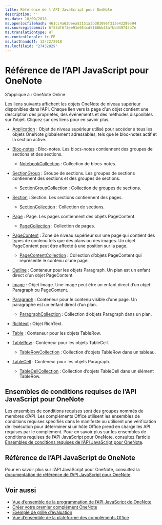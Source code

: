 ```yaml
---
title: Référence de l’API JavaScript pour OneNote
description: ''
ms.date: 10/09/2018
ms.openlocfilehash: 461cc4a62beea82151a3b381096f313e43289e94
ms.sourcegitcommit: 6f53df6f3ee91e084cd5160bb48afbbd49743b7e
ms.translationtype: HT
ms.contentlocale: fr-FR
ms.lasthandoff: 12/22/2018
ms.locfileid: "27432829"
---
```

# <a name="onenote-javascript-api-overview"></a>Référence de l’API JavaScript pour OneNote

S’applique à : OneNote Online

Les liens suivants affichent les objets OneNote de niveau supérieur disponibles dans l’API. Chaque lien vers la page d’un objet contient une description des propriétés, des événements et des méthodes disponibles sur l’objet. Cliquez sur ces liens pour en savoir plus. 
    
- [Application](/javascript/api/onenote/onenote.application) : Objet de niveau supérieur utilisé pour accéder à tous les objets OneNote globalement adressables, tels que le bloc-notes actif et la section active.

- [Bloc-notes](/javascript/api/onenote/onenote.notebook) : Bloc-notes. Les blocs-notes contiennent des groupes de sections et des sections.
    - [NotebookCollection](/javascript/api/onenote/onenote.notebookcollection) : Collection de blocs-notes.

- [SectionGroup](/javascript/api/onenote/onenote.sectiongroup) : Groupe de sections. Les groupes de sections contiennent des sections et des groupes de sections.
    - [SectionGroupCollection](/javascript/api/onenote/onenote.sectiongroupcollection) : Collection de groupes de sections.

- [Section](/javascript/api/onenote/onenote.section) : Section. Les sections contiennent des pages.
    - [SectionCollection](/javascript/api/onenote/onenote.sectioncollection) : Collection de sections.

- [Page](/javascript/api/onenote/onenote.page) : Page. Les pages contiennent des objets PageContent.
    - [PageCollection](/javascript/api/onenote/onenote.pagecollection) : Collection de pages.

- [PageContent](/javascript/api/onenote/onenote.pagecontent) : Zone de niveau supérieur sur une page qui contient des types de contenu tels que des plans ou des images. Un objet PageContent peut être affecté à une position sur la page.
    - [PageContentCollection](/javascript/api/onenote/onenote.pagecontentcollection) : Collection d’objets PageContent qui représente le contenu d’une page.

- [Outline](/javascript/api/onenote/onenote.outline) : Conteneur pour les objets Paragraph. Un plan est un enfant direct d’un objet PageContent.

- [Image](/javascript/api/onenote/onenote.image) : Objet Image. Une image peut être un enfant direct d’un objet Paragraph ou PageContent.

- [Paragraph](/javascript/api/onenote/onenote.paragraph) : Conteneur pour le contenu visible d’une page. Un paragraphe est un enfant direct d’un plan.
    - [ParagraphCollection](/javascript/api/onenote/onenote.paragraphcollection) : Collection d’objets Paragraph dans un plan.

- [Richtext](/javascript/api/onenote/onenote.richtext) : Objet RichText.

- [Table](/javascript/api/onenote/onenote.table) : Conteneur pour les objets TableRow.

- [TableRow](/javascript/api/onenote/onenote.tablerow) : Conteneur pour les objets TableCell.
    - [TableRowCollection](/javascript/api/onenote/onenote.tablerowcollection) : Collection d’objets TableRow dans un tableau.
 
- [TableCell](/javascript/api/onenote/onenote.tablecell) : Conteneur pour les objets Paragraph.
    - [TableCellCollection](/javascript/api/onenote/onenote.tablecellcollection) : Collection d’objets TableCell dans un élément TableRow.

## <a name="onenote-javascript-api-requirement-sets"></a>Ensembles de conditions requises de l’API JavaScript pour OneNote

Les ensembles de conditions requises sont des groupes nommés de membres d’API. Les compléments Office utilisent les ensembles de conditions requises spécifiés dans le manifeste ou utilisent une vérification de l’exécution pour déterminer si un hôte Office prend en charge les API requises par le complément. Pour en savoir plus sur les ensembles de conditions requises de l’API JavaScript pour OneNote, consultez l’article [Ensembles de conditions requises de l’API JavaScript pour OneNote](../requirement-sets/onenote-api-requirement-sets.md).

## <a name="onenote-javascript-api-reference"></a>Référence de l’API JavaScript de OneNote

Pour en savoir plus sur l’API JavaScript pour OneNote, consultez la [documentation de référence de l’API JavaScript pour OneNote](/javascript/api/onenote).

## <a name="see-also"></a>Voir aussi

- [Vue d’ensemble de la programmation de l’API JavaScript de OneNote](https://docs.microsoft.com/office/dev/add-ins/onenote/onenote-add-ins-programming-overview)
- [Créer votre premier complément OneNote](https://docs.microsoft.com/office/dev/add-ins/onenote/onenote-add-ins-getting-started)
- [Exemple de grille d’évaluation](https://github.com/OfficeDev/OneNote-Add-in-Rubric-Grader)
- [Vue d’ensemble de la plateforme des compléments Office](https://docs.microsoft.com/office/dev/add-ins/overview/office-add-ins)
